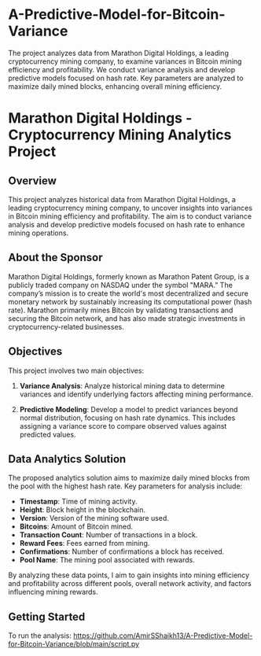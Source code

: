 # A-Predictive-Model-for-Bitcoin-Variance
The project analyzes data from Marathon Digital Holdings, a leading cryptocurrency mining company, to examine variances in Bitcoin mining efficiency and profitability. We conduct variance analysis and develop predictive models focused on hash rate. Key parameters are analyzed to maximize daily mined blocks, enhancing overall mining efficiency.

# Marathon Digital Holdings - Cryptocurrency Mining Analytics Project

## Overview

This project analyzes historical data from Marathon Digital Holdings, a leading cryptocurrency mining company, to uncover insights into variances in Bitcoin mining efficiency and profitability. The aim is to conduct variance analysis and develop predictive models focused on hash rate to enhance mining operations.

## About the Sponsor

Marathon Digital Holdings, formerly known as Marathon Patent Group, is a publicly traded company on NASDAQ under the symbol "MARA." The company’s mission is to create the world's most decentralized and secure monetary network by sustainably increasing its computational power (hash rate). Marathon primarily mines Bitcoin by validating transactions and securing the Bitcoin network, and has also made strategic investments in cryptocurrency-related businesses.

## Objectives

This project involves two main objectives:

1. **Variance Analysis**: Analyze historical mining data to determine variances and identify underlying factors affecting mining performance.
  
2. **Predictive Modeling**: Develop a model to predict variances beyond normal distribution, focusing on hash rate dynamics. This includes assigning a variance score to compare observed values against predicted values.

## Data Analytics Solution

The proposed analytics solution aims to maximize daily mined blocks from the pool with the highest hash rate. Key parameters for analysis include:

- **Timestamp**: Time of mining activity.
- **Height**: Block height in the blockchain.
- **Version**: Version of the mining software used.
- **Bitcoins**: Amount of Bitcoin mined.
- **Transaction Count**: Number of transactions in a block.
- **Reward Fees**: Fees earned from mining.
- **Confirmations**: Number of confirmations a block has received.
- **Pool Name**: The mining pool associated with rewards.

By analyzing these data points, I aim to gain insights into mining efficiency and profitability across different pools, overall network activity, and factors influencing mining rewards.

## Getting Started

To run the analysis: https://github.com/AmirSShaikh13/A-Predictive-Model-for-Bitcoin-Variance/blob/main/script.py

